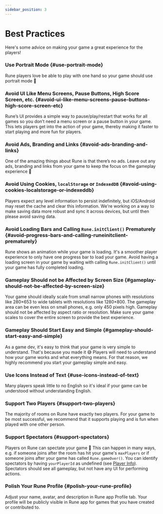 ```yaml
---
sidebar_position: 3
---
```


# Best Practices

Here's some advice on making your game a great experience for the players!

### Use Portrait Mode {#use-portrait-mode}

Rune players love be able to play with one hand so your game should use portrait mode 📱

### Avoid UI Like Menu Screens, Pause Buttons, High Score Screen, etc. {#avoid-ui-like-menu-screens-pause-buttons-high-score-screen-etc}

Rune’s UI provides a simple way to pause/play/restart that works for all games so you don’t need a menu screen or a pause button in your game. This lets players get into the action of your game, thereby making it faster to start playing and more fun for players.

### Avoid Ads, Branding and Links {#avoid-ads-branding-and-links}

One of the amazing things about Rune is that there’s no ads. Leave out any ads, branding and links from your game to keep the focus on the gameplay experience 🧘

### Avoid Using Cookies, `localStorage` or `IndexedDB` {#avoid-using-cookies-localstorage-or-indexeddb}

Players expect any level information to persist indefinitely, but iOS/Android may reset the cache and clear this information. We're working on a way to make saving data more robust and sync it across devices, but until then please avoid saving data.

### Avoid Loading Bars and Calling `Rune.initClient()` Prematurely {#avoid-progress-bars-and-calling-runeinitclient-prematurely}

Rune shows an animation while your game is loading. It's a smoother player experience to only have one progress bar to load your game. Avoid having a loading screen in your game by waiting with calling `Rune.initClient()` until your game has fully completed loading.

### Gameplay Should not be Affected by Screen Size {#gameplay-should-not-be-affected-by-screen-size}

Your game should ideally scale from small narrow phones with resolutions like 280×653 to wide tablets with resolutions like 1280×800. The gameplay area can be even less on small phones, e.g. only 450 pixels high. Gameplay should not be affected by aspect ratio or resolution. Make sure your game scales to cover the entire screen to provide the best experience.

### Gameplay Should Start Easy and Simple {#gameplay-should-start-easy-and-simple}

As a game dev, it's easy to think that your game is very simple to understand. That's because you made it 😅 Players will need to understand how your game works and what everything means. For that reason, we highly recommend you start your gameplay simple and easy.

### Use Icons Instead of Text {#use-icons-instead-of-text}

Many players speak little to no English so it's ideal if your game can be understood without understanding English.

### Support Two Players {#support-two-players}

The majority of rooms on Rune have exactly two players. For your game to be most successful, we recommend that it supports playing and is fun when played with one other person.

### Support Spectators {#support-spectators}

Players on Rune can spectate your game 👀 This can happen in many ways, e.g. if someone joins after the room has hit your game's `maxPlayers` or if someone joins after your game has called `Rune.gameOver()`. You can identify spectators by having `yourPlayerId` as undefined (see [Player Info](../how-it-works/player-info.md)). Spectators should see all gameplay, but not have any UI for performing actions.

### Polish Your Rune Profile {#polish-your-rune-profile}

Adjust your name, avatar, and description in Rune app Profile tab. Your profile will be publicly visible in Rune app for games that you have created or contributed to.